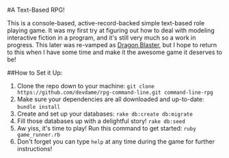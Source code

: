 #A Text-Based RPG!

This is a console-based, active-record-backed simple text-based role playing game.  It was my first try at figuring out how to deal with modeling interactive fiction in a program, and it's still very much so a work in progress.  This later was re-vamped as [Dragon Blaster](https://github.com/nealcpeters/Dragon_Blaster_Pro), but I hope to return to this when I have some time and make it the awesome game it deserves to be!

##How to Set it Up:

1.  Clone the repo down to your machine: `git clone https://github.com/devdame/rpg-command-line.git command-line-rpg`
2.  Make sure your dependencies are all downloaded and up-to-date: `bundle install`
3.  Create and set up your databases: `rake db:create db:migrate`
4.  Fill those databases up with a delightful story!  `rake db:seed`
5.  Aw yiss, it's time to play!  Run this command to get started: `ruby game_runner.rb`
6.  Don't forget you can type `help` at any time during the game for further instructions!

